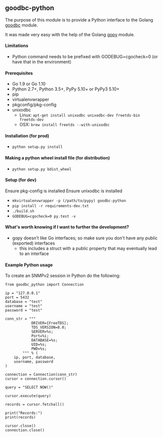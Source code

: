 ## goodbc-python

The purpose of this module is to provide a Python interface to the Golang [goodbc](https://github.com/alexbrainman/odbc) module.

It was made very easy with the help of the Golang [gopy](https://github.com/go-python/gopy) module.

#### Limitations

* Python command needs to be prefixed with GODEBUG=cgocheck=0 (or have that in the environment)

#### Prerequisites

* Go 1.9 or Go 1.10
* Python 2.7+, Python 3.5+, PyPy 5.10+ or PyPy3 5.10+
* pip
* virtualenvwrapper
* pkgconfig/pkg-config
* unixodbc 
    * Linux: ```apt-get install unixodbc unixodbc-dev freetds-bin freetds-dev```
    * OSX: ```brew install freetds --with-unixodbc```

#### Installation (for prod)
* ```python setup.py install``` 

#### Making a python wheel install file (for distribution)
* ```python setup.py bdist_wheel``` 

#### Setup (for dev)
Ensure pkg-config is installed
Ensure unixodbc is installed

* ```mkvirtualenvwrapper -p (/path/to/pypy) goodbc-python``` 
* ```pip install -r requirements-dev.txt```
* ```./build.sh```
* ```GODEBUG=cgocheck=0 py.test -v```

#### What's worth knowing if I want to further the development?

* gopy doesn't like Go interfaces; so make sure you don't have any public (exported) interfaces
    * this includes a struct with a public property that may eventually lead to an interface


#### Example Python usage

To create an SNMPv2 session in Python do the following:

```
from goodbc_python import Connection

ip = "127.0.0.1"
port = 5432
database = "test"
username = "test"
password = "test"

conn_str = """
            DRIVER={FreeTDS};
            TDS_VERSION=8.0;
            SERVER=%s;
            Port=%i;
            DATABASE=%s;
            UID=%s;
            PWD=%s;
        """ % (
    ip, port, database,
    username, password
)

connection = Connection(conn_str)
cursor = connection.cursor()

query = "SELECT NOW()"

cursor.execute(query)

records = cursor.fetchall()

print("Records:")
print(records)

cursor.close()
connection.close()
```

